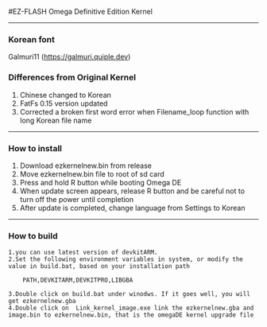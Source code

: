 #EZ-FLASH Omega Definitive Edition Kernel

--------------------------------------
### Korean font

Galmuri11 (https://galmuri.quiple.dev)

### Differences from Original Kernel
1. Chinese changed to Korean
2. FatFs 0.15 version updated
3. Corrected a broken first word error when Filename_loop function with long Korean file name
--------------------------------------
### How to install

1. Download ezkernelnew.bin from release
2. Move ezkernelnew.bin file to root of sd card
3. Press and hold R button while booting Omega DE
4. When update screen appears, release R button and be careful not to turn off the power until completion
5. After update is completed, change language from Settings to Korean
--------------------------------------
### How to build 

    1.you can use latest version of devkitARM.
    2.Set the following environment variables in system, or modify the value in build.bat, based on your installation path
 
        PATH,DEVKITARM,DEVKITPRO,LIBGBA

    3.Double click on build.bat under winodws. If it goes well, you will get ezkernelnew.gba
    4.Double click on  Link_kernel_image.exe link the ezkernelnew.gba and image.bin to ezkernelnew.bin, that is the omegaDE kernel upgrade file
